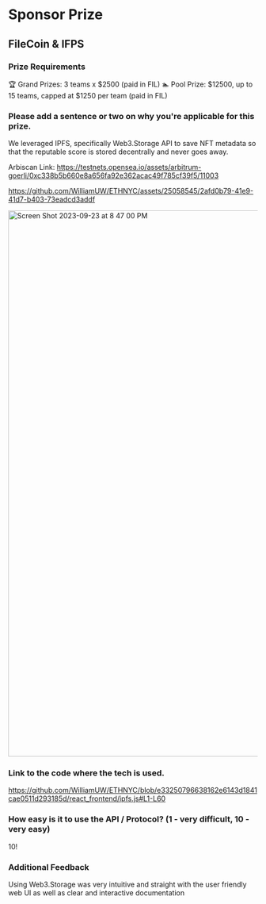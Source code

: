 # Sponsor Prize

## FileCoin & IFPS

### Prize Requirements

🏆 Grand Prizes: 3 teams x $2500 (paid in FIL) 🏊 Pool Prize: $12500, up to 15 teams, capped at $1250 per team (paid in FIL)

### Please add a sentence or two on why you're applicable for this prize.

We leveraged IPFS, specifically Web3.Storage API to save NFT metadata so that the reputable score is stored decentrally and never goes away. 

Arbiscan Link: https://testnets.opensea.io/assets/arbitrum-goerli/0xc338b5b660e8a656fa92e362acac49f785cf39f5/11003

https://github.com/WilliamUW/ETHNYC/assets/25058545/2afd0b79-41e9-41d7-b403-73eadcd3addf

<img width="1101" alt="Screen Shot 2023-09-23 at 8 47 00 PM" src="https://github.com/WilliamUW/ETHNYC/assets/25058545/b9edb2ab-3bdb-4e8c-9284-436926bb8a82">

### Link to the code where the tech is used.

https://github.com/WilliamUW/ETHNYC/blob/e33250796638162e6143d1841cae0511d293185d/react_frontend/ipfs.js#L1-L60

### How easy is it to use the API / Protocol? (1 - very difficult, 10 - very easy)

10!

### Additional Feedback

Using Web3.Storage was very intuitive and straight with the user friendly web UI as well as clear and interactive documentation
